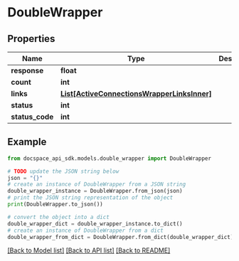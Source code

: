 # DoubleWrapper

## Properties

Name | Type | Description | Notes
------------ | ------------- | ------------- | -------------
**response** | **float** |  | [optional] 
**count** | **int** |  | [optional] 
**links** | [**List[ActiveConnectionsWrapperLinksInner]**](ActiveConnectionsWrapperLinksInner.md) |  | [optional] 
**status** | **int** |  | [optional] 
**status_code** | **int** |  | [optional] 

## Example

```python
from docspace_api_sdk.models.double_wrapper import DoubleWrapper

# TODO update the JSON string below
json = "{}"
# create an instance of DoubleWrapper from a JSON string
double_wrapper_instance = DoubleWrapper.from_json(json)
# print the JSON string representation of the object
print(DoubleWrapper.to_json())

# convert the object into a dict
double_wrapper_dict = double_wrapper_instance.to_dict()
# create an instance of DoubleWrapper from a dict
double_wrapper_from_dict = DoubleWrapper.from_dict(double_wrapper_dict)
```
[[Back to Model list]](../README.md#documentation-for-models) [[Back to API list]](../README.md#documentation-for-api-endpoints) [[Back to README]](../README.md)



